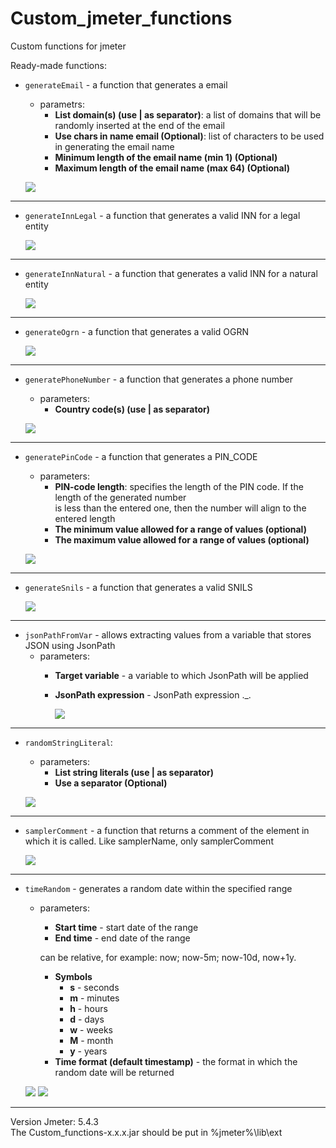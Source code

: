 # Custom_jmeter_functions

Custom functions for jmeter

Ready-made functions:
- `generateEmail` - a function that generates a email
    - parametrs:
        - **List domain(s) (use | as separator)**: a list of domains that will be randomly inserted at the end of the email
        - **Use chars in name email (Optional)**: list of characters to be used in generating the email name
        - **Minimum length of the email name (min 1) (Optional)**
        - **Maximum length of the email name (max 64) (Optional)**

    ![](./README_GIFs/generateEmail.gif)
--- 
 - `generateInnLegal` - a function that generates a valid INN for a legal entity

    ![](./README_GIFs/generateInnLegal.gif)
 ---
 - `generateInnNatural` - a function that generates a valid INN for a natural entity

    ![](./README_GIFs/generateInnNatural.gif)
 ---
 - `generateOgrn` - a function that generates a valid OGRN

   ![](./README_GIFs/generateOgrn.gif)
 ---
- `generatePhoneNumber` - a function that generates a phone number
    - parameters:
        - **Country code(s) (use | as separator)**

  ![](./README_GIFs/generatePhoneNumber.gif)
---
- `generatePinCode` - a function that generates a PIN_CODE
    - parameters:
        - **PIN-code length**: specifies the length of the PIN code. If the length of the generated number   
          is less than the entered one, then the number will align to the entered length
        - **The minimum value allowed for a range of values (optional)**
        - **The maximum value allowed for a range of values (optional)**

  ![](./README_GIFs/generatePinCode.gif)
---
 - `generateSnils` - a function that generates a valid SNILS

   ![](./README_GIFs/generateSnils.gif)
---
 - `jsonPathFromVar` - allows extracting values from a variable that stores JSON using JsonPath
   - parameters:
     - **Target variable** - a variable to which JsonPath will be applied
     - **JsonPath expression** - JsonPath expression ._.

       ![](./README_GIFs/jsonPathFromVar.gif)
---
 - `randomStringLiteral`:
   - parameters:
     - **List string literals (use | as separator)**
     - **Use a separator (Optional)**

   ![](./README_GIFs/randomStringLiteral.gif)
---
 - `samplerComment` - a function that returns a comment of the element in which it is called. Like samplerName, only samplerComment

   ![](./README_GIFs/samplerComment.gif)
---
 - `timeRandom` - generates a random date within the specified range
   - parameters:
     - **Start time** - start date of the range
     - **End time** - end date of the range

     can be relative, for example: now; now-5m; now-10d, now+1y.
     - **Symbols**
       - **s** - seconds
       - **m** - minutes
       - **h** - hours
       - **d** - days
       - **w** - weeks
       - **M** - month
       - **y** - years
     - **Time format (default timestamp)** - the format in which the random date will be returned

   ![](./README_GIFs/timeRandom_relative.gif)
   ![](./README_GIFs/timeRandom_absolute.gif)
---
Version Jmeter: 5.4.3   
The Custom_functions-x.x.x.jar should be put in %jmeter%\lib\ext


